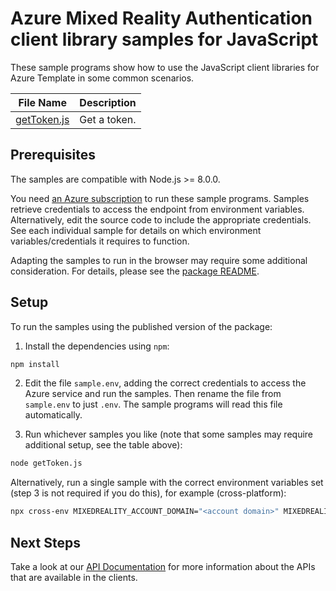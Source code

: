 <!-- The following YAML bit is needed by the docs system to publish the samples online. Uncomment/Update it when the samples can be published publically -->

<!-- ---
page_type: sample
languages:
  - javascript
products:
  - azure
  - mixedreality-authentication
urlFragment: mixedreality-authentication-javascript
--- -->

# Azure Mixed Reality Authentication client library samples for JavaScript

These sample programs show how to use the JavaScript client libraries for Azure Template in some common scenarios.

| **File Name**           | **Description** |
| ----------------------- | --------------- |
| [getToken.js][getToken] | Get a token.    |

## Prerequisites

The samples are compatible with Node.js >= 8.0.0.

You need [an Azure subscription][freesub] to run these sample programs. Samples retrieve credentials to access the endpoint from environment variables. Alternatively, edit the source code to include the appropriate credentials. See each individual sample for details on which environment variables/credentials it requires to function.

Adapting the samples to run in the browser may require some additional consideration. For details, please see the [package README][package].

## Setup

To run the samples using the published version of the package:

1. Install the dependencies using `npm`:

```bash
npm install
```

2. Edit the file `sample.env`, adding the correct credentials to access the Azure service and run the samples. Then rename the file from `sample.env` to just `.env`. The sample programs will read this file automatically.

3. Run whichever samples you like (note that some samples may require additional setup, see the table above):

```bash
node getToken.js
```

Alternatively, run a single sample with the correct environment variables set (step 3 is not required if you do this), for example (cross-platform):

```bash
npx cross-env MIXEDREALITY_ACCOUNT_DOMAIN="<account domain>" MIXEDREALITY_ACCOUNT_ID="<account identifier>" MIXEDREALITY_ACCOUNT_KEY="<account key>" node getToken.js
```

## Next Steps

Take a look at our [API Documentation][apiref] for more information about the APIs that are available in the clients.

[getToken]: https://github.com/Azure/azure-sdk-for-js/blob/master/sdk/mixedreality/mixedreality-authentication/samples/javascript/getToken.js
[apiref]: https://docs.microsoft.com/javascript/api
[freesub]: https://azure.microsoft.com/free/
[package]: https://github.com/Azure/azure-sdk-for-js/tree/master/sdk/mixedreality/mixedreality-authentication/README.md
